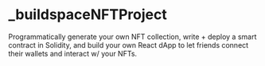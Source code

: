 # _buildspaceNFTProject
Programmatically generate your own NFT collection, write + deploy a smart contract in Solidity, and build your own React dApp to let friends connect their wallets and interact w/ your NFTs.
